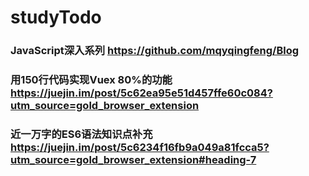 # studyTodo
### JavaScript深入系列 https://github.com/mqyqingfeng/Blog
### 用150行代码实现Vuex 80%的功能 https://juejin.im/post/5c62ea95e51d457ffe60c084?utm_source=gold_browser_extension
### 近一万字的ES6语法知识点补充 https://juejin.im/post/5c6234f16fb9a049a81fcca5?utm_source=gold_browser_extension#heading-7
